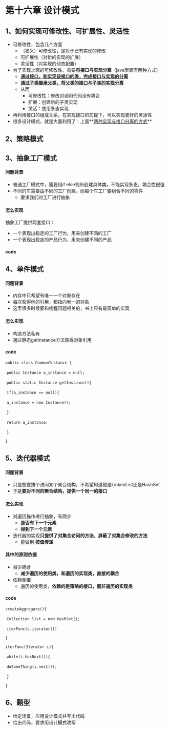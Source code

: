 # 第十六章 设计模式

## 1、如何实现可修改性、可扩展性、灵活性

- 可修改性，包含几个方面
  - （狭义）可修改性，是对于已有实现的修改
  - 可扩展性（对新的实现的扩展）
  - 灵活性（对实现的动态配置）
- 为了实现上面的可修改性，需要**将接口与实现分离**（java里面有两种方式）
  - <u>**通过接口，和实现该接口的类，完成接口与实现的分离**</u>
  - <u>**通过子类继承父类，将父类的接口与子类的实现分离**</u>
  - 从而
    - 可修改性：修改对调用代码没有耦合
    - 扩展：创建新的子类实现
    - 灵活：使用多态实现
- 再利用接口的组成关系，在实现接口的前提下，可以实现更好的灵活性
- 很多设计模式，就是大量利用了：上面**<u>两种实现与接口分离的方式</u>**

## 2、策略模式

## 3、抽象工厂模式

#### 问题背景

- 普通工厂模式中，需要用if else判断创建具体类，不能实现多态。耦合性很强
- 不同的车需要由不同的工厂创建，而每个车工厂要组合不同的零件
  - 要求我们对工厂进行抽象

#### 怎么实现

抽象工厂提供两套接口：

- 一个表现出稳定的工厂行为，用来创建不同的工厂
- 一个表现出稳定的产品行为，用来创建不同的产品

#### code

## 4、单件模式

#### 问题背景

- 内存中只希望有唯一一个对象存在
- 每次获得他的引用，都指向唯一的对象
- 这里很多时候要和线程问题相关的，书上只有最简单的实现

#### 怎么实现

- 构造方法私有
- 通过静态getInstance方法获得对象引用

#### code

`public class CommonInstance {`

​	`public Instance a_instance = null;`

​	`public static Instance getInstance(){`

​		`if(a_instance == null){`

​			`a_instance = new Instance();`

​		`}`

​		`return a_instance;`

​	`}`

`}`

## 5、迭代器模式

#### 问题背景

- 只是想要挨个访问某个聚合结构，不希望知道他是LinkedList还是HashSet
- 于是**要对不同的聚合结构，提供一个同一的接口**

#### 怎么实现

- 对遍历操作进行抽象，有两步
  - **是否有下一个元素**
  - **得到下一个元素**
- 迭代器的实现**只提供了对集合访问的方法，屏蔽了对集合修改的方法**
  - 能做到 **按值传递**

#### 其中的原则依据

- 减少耦合
  - **减少遍历的使用类，和遍历的实现类，直接的耦合**
- 依赖倒置
  - 遍历的使用类，**依赖的是策略的接口，而非遍历的实现类**

#### code

`createAggregate(){`	

​	`Collection list = new HashSet();`

​	`iterFunc(c.iterator())`

`}`

`iterFunc(Iterator i){`

​	`while(i.hasNext()){`

​		`doSomeThing(i.next());`

​	`}`	

`}`

## 6、题型

- 给定场景，应用设计模式并写出代码
- 给出代码，要求用设计模式改写
